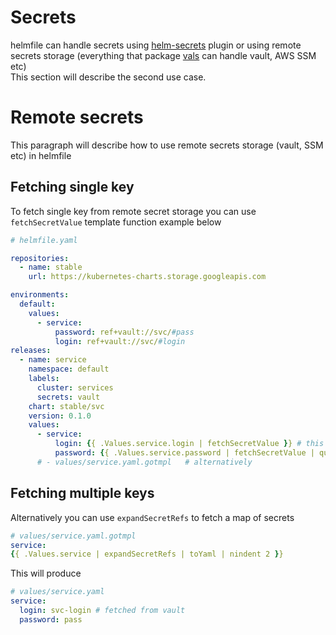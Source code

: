 # Secrets 

helmfile can handle secrets using [helm-secrets](https://github.com/zendesk/helm-secrets) plugin or using remote secrets storage 
(everything that package [vals](https://github.com/variantdev/vals) can handle vault, AWS SSM etc)  
This section will describe the second use case. 

# Remote secrets 

This paragraph will describe how to use remote secrets storage (vault, SSM etc) in helmfile 

## Fetching single key

To fetch single key from remote secret storage you can use `fetchSecretValue` template function example below

```yaml 
# helmfile.yaml 

repositories: 
  - name: stable 
    url: https://kubernetes-charts.storage.googleapis.com 

environments: 
  default: 
    values:
      - service:
          password: ref+vault://svc/#pass
          login: ref+vault://svc/#login
releases:
  - name: service 
    namespace: default
    labels:
      cluster: services
      secrets: vault
    chart: stable/svc
    version: 0.1.0
    values:
      - service:
          login: {{ .Values.service.login | fetchSecretValue }} # this will resolve ref+vault://svc/#pass and fetch secret from vault
          password: {{ .Values.service.password | fetchSecretValue | quote }}
      # - values/service.yaml.gotmpl   # alternatively 
```
## Fetching multiple keys
Alternatively you can use `expandSecretRefs` to fetch a map of secrets 
```yaml
# values/service.yaml.gotmpl
service:
{{ .Values.service | expandSecretRefs | toYaml | nindent 2 }}
```

This will produce
```yaml
# values/service.yaml
service:
  login: svc-login # fetched from vault
  password: pass
  
```

